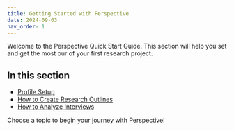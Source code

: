 ```yaml
---
title: Getting Started with Perspective
date: 2024-09-03
nav_order: 1
---
```


Welcome to the Perspective Quick Start Guide. This section will help you set and get the most our of your first research project.

## In this section

- [Profile Setup](/docs/getting-started/profile-setup)
- [How to Create Research Outlines](/docs/getting-started/collecting-feedback)
- [How to Analyze Interviews](/docs/getting-started/analysis-sessions)


Choose a topic to begin your journey with Perspective!
